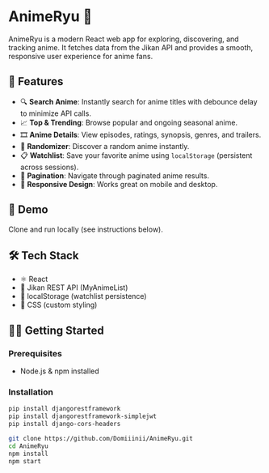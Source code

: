# AnimeRyu 🎌

AnimeRyu is a modern React web app for exploring, discovering, and tracking anime. It fetches data from the Jikan API and provides a smooth, responsive user experience for anime fans.

## 🌟 Features

- 🔍 **Search Anime**: Instantly search for anime titles with debounce delay to minimize API calls.
- 📈 **Top & Trending**: Browse popular and ongoing seasonal anime.
- 🎞 **Anime Details**: View episodes, ratings, synopsis, genres, and trailers.
- 🎲 **Randomizer**: Discover a random anime instantly.
- 📋 **Watchlist**: Save your favorite anime using `localStorage` (persistent across sessions).
- 📄 **Pagination**: Navigate through paginated anime results.
- 📱 **Responsive Design**: Works great on mobile and desktop.

## 🚀 Demo

Clone and run locally (see instructions below).

## 🛠️ Tech Stack

- ⚛️ React
- 🧾 Jikan REST API (MyAnimeList)
- 💾 localStorage (watchlist persistence)
- 🎨 CSS (custom styling)

## 🧑‍💻 Getting Started

### Prerequisites

- Node.js & npm installed

### Installation
```bash
pip install djangorestframework
pip install djangorestframework-simplejwt
pip install django-cors-headers
```
```bash
git clone https://github.com/Domiiinii/AnimeRyu.git
cd AnimeRyu
npm install
npm start

